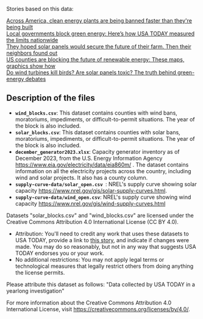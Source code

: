 Stories based on this data:
<div> <a href="https://www.usatoday.com/story/news/investigations/2024/02/04/us-counties-ban-renewable-energy-plants/71841063007/"  target="_blank">Across America, clean energy plants are being banned faster than they're being built
</a></div>
<div> <a href="https://www.usatoday.com/story/news/investigations/2024/02/04/green-energy-nationwide-bans/71841275007/"  target="_blank">Local governments block green energy: Here’s how USA TODAY measured the limits nationwide
</a></div>
<div> <a href="https://www.usatoday.com/story/news/investigations/2024/02/04/solar-power-in-kansas/71920670007/"  target="_blank">They hoped solar panels would secure the future of their farm. Then their neighbors found out</a></div>
<div> <a href="https://www.usatoday.com/story/graphics/2024/02/04/us-renewable-energy-grid-maps-graphics/72042529007/"  target="_blank">US counties are blocking the future of renewable energy: These maps, graphics show how</a></div>
<div> <a href="https://www.usatoday.com/story/news/investigations/2024/02/04/green-energy-fact-checked/72390472007/"  target="_blank">Do wind turbines kill birds? Are solar panels toxic? The truth behind green-energy debates</a></div>

## Description of the files
- **`wind_blocks.csv`**: This dataset contains counties with wind bans, moratoriums, impediments, or difficult-to-permit situations. The year of the block is also included.
- **`solar_blocks.csv`**: This dataset contains counties with solar bans, moratoriums, impediments, or difficult-to-permit situations. The year of the block is also included.
- **`december_generator2023.xlsx`**: Capacity generator inventory as of December 2023, from the U.S. Energy Information Agency https://www.eia.gov/electricity/data/eia860m/ . The dataset contains information on all the electricity projects across the country, including wind and solar projects. It also has a county column.
- **`supply-curve-data/solar_open.csv `**: NREL's supply curve showing solar capacity https://www.nrel.gov/gis/solar-supply-curves.html. 
- **`supply-curve-data/wind_open.csv`**:  NREL's supply curve showing wind capacity https://www.nrel.gov/gis/wind-supply-curves.html


Datasets "solar_blocks.csv" and "wind_blocks.csv" are licensed under the Creative Commons Attribution 4.0 International License (CC BY 4.0).
- Attribution: You'll need to credit any work that uses these datasets to USA TODAY, provide a link to <a href='https://www.usatoday.com/story/news/investigations/2024/02/04/us-counties-ban-renewable-energy-plants/71841063007/'>this story</a>, and indicate if changes were made. You may do so reasonably, but not in any way that suggests USA TODAY endorses you or your work.
- No additional restrictions: You may not apply legal terms or technological measures that legally restrict others from doing anything the license permits.

Please attribute this dataset as follows: "Data collected by USA TODAY in a yearlong investigation"

For more information about the Creative Commons Attribution 4.0 International License, visit https://creativecommons.org/licenses/by/4.0/.

